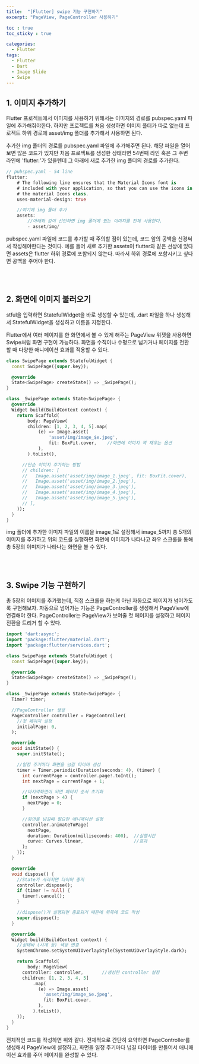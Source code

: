 ```yaml
---
title:  "[Flutter] swipe 기능 구현하기"
excerpt: "PageView, PageController 사용하기"

toc : true
toc_sticky : true

categories:
  - Flutter
tags: 
  - Flutter
  - Dart
  - Image Slide
  - Swipe
---
```




## 1. 이미지 추가하기

Flutter 프로젝트에서 이미지를 사용하기 위해서는 이미지의 경로를 pubspec.yaml 파일에 추가해줘야한다. 하지만 프로젝트를 처음 생성하면 이미지 폴더가 따로 없는데 프로젝트 하위 경로에 asset/img 폴더를 추가해서 사용하면 된다.

추가한 img 폴더의 경로를 pubspec.yaml 파일에 추가해주면 된다. 해당 파일을 열어보면 많은 코드가 있지만 처음 프로젝트를 생성한 상태라면 54번째 라인 혹은 그 주변 라인에 'flutter:'가 있을텐데 그 아래에 새로 추가한 img 폴더의 경로를 추가한다.

```dart
// pubspec.yaml - 54 line
flutter:
    # The following line ensures that the Material Icons font is
    # included with your application, so that you can use the icons in
    # the material Icons class.
    uses-material-design: true

    //여기에 img 폴더 추가
    assets:
        //아래와 같이 선언하면 img 폴더에 있는 이미지를 전체 사용한다.
        - asset/img/
```

pubspec.yaml 파일에 코드를 추가할 때 주의할 점이 있는데, 코드 앞의 공백을 신경써서 작성해야한다는 것이다. 예를 들어 새로 추가한 assets이 flutter와 같은 선상에 있다면 assets은 flutter 하위 경로에 포함되지 않는다. 따라서 하위 경로에 포함시키고 싶다면 공백을 주어야 한다.

<br/><br/>

## 2. 화면에 이미지 불러오기

stful을 입력하면 StatefulWidget을 바로 생성할 수 있는데, .dart 파일을 하나 생성해서 StatefulWidget을 생성하고 이름을 지정한다.

Flutter에서 여러 페이지를 한 화면에서 볼 수 있게 해주는 PageView 위젯을 사용하면 Swipe처럼 화면 구현이 가능하다. 화면을 수직이나 수평으로 넘기거나 페이지를 전환할 때 다양한 애니메이션 효과를 적용할 수 있다.

```dart
class SwipePage extends StatefulWidget {
  const SwipePage({super.key});

  @override
  State<SwipePage> createState() => _SwipePage();
}

class _SwipePage extends State<SwipePage> {
  @override
  Widget build(BuildContext context) {
    return Scaffold(
        body: PageView(
        children: [1, 2, 3, 4, 5].map(
            (e) => Image.asset(
                'asset/img/image_$e.jpeg',
                fit: BoxFit.cover,    //화면에 이미지 꽉 채우는 옵션
            ),
        ).toList(),

      //단순 이미지 추가하는 방법
      // children: [
      //   Image.asset('asset/img/image_1.jpeg', fit: BoxFit.cover),
      //   Image.asset('asset/img/image_2.jpeg'),
      //   Image.asset('asset/img/image_3.jpeg'),
      //   Image.asset('asset/img/image_4.jpeg'),
      //   Image.asset('asset/img/image_5.jpeg'),
      // ],
    ));
  }
}
```

img 폴더에 추가한 이미지 파일의 이름을 image_1로 설정해서 image_5까지 총 5개의 이미지를 추가하고 위의 코드를 실행하면 화면에 이미지가 나타나고 좌우 스크롤을 통해 총 5장의 이미지가 나타나는 화면을 볼 수 있다.

<br/><br/>

## 3. Swipe 기능 구현하기

총 5장의 이미지를 추가했는데, 직접 스크롤을 하는게 아닌 자동으로 페이지가 넘어가도록 구현해보자. 자동으로 넘어가는 기능은 PageController를 생성해서 PageView에 연결해야 한다. PageController는 PageView가 보여줄 첫 페이지를 설정하고 페이지 전환을 트리거 할 수 있다.

```dart
import 'dart:async';
import 'package:flutter/material.dart';
import 'package:flutter/services.dart';

class SwipePage extends StatefulWidget {
  const SwipePage({super.key});

  @override
  State<SwipePage> createState() => _SwipePage();
}

class _SwipePage extends State<SwipePage> {
  Timer? timer;

  //PageController 생성
  PageController controller = PageController(
    //첫 페이지 설정
    initialPage: 0,
  );

  @override
  void initState() {
    super.initState();

    //일정 주기마다 화면을 넘길 타이머 생성
    timer = Timer.periodic(Duration(seconds: 4), (timer) {
      int currentPage = controller.page!.toInt();
      int nextPage = currentPage + 1;

      //마지막화면이 되면 페이지 순서 초기화
      if (nextPage > 4) {
        nextPage = 0;
      }

      //화면을 넘길때 필요한 애니매이션 설정
      controller.animateToPage(
        nextPage,
        duration: Duration(milliseconds: 400),  //실행시간
        curve: Curves.linear,                   //효과
      );
    });
  }

  @override
  void dispose() {
    //State가 사라지면 타이머 중지
    controller.dispose();
    if (timer != null) {
      timer!.cancel();
    }

    //dispose()가 실행되면 종료되기 때문에 위쪽에 코드 작성
    super.dispose();
  }

  @override
  Widget build(BuildContext context) {
    //상태바 (시계 등) 색상 변경
    SystemChrome.setSystemUIOverlayStyle(SystemUiOverlayStyle.dark);

    return Scaffold(
        body: PageView(
      controller: controller,       //생성한 controller 설정
      children: [1, 2, 3, 4, 5]
          .map(
            (e) => Image.asset(
              'asset/img/image_$e.jpeg',
              fit: BoxFit.cover,
            ),
          ).toList(),
    ));
  }
}
```

전체적인 코드를 작성하면 위와 같다. 전체적으로 간단히 요약하면 PageController를 생성해서 PageView에 설정하고, 화면을 일정 주기마다 넘길 타이머를 만들어서 애니매이션 효과를 주어 페이지를 완성할 수 있다.
